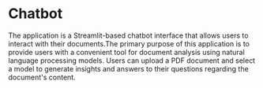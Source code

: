 # Chatbot
The application is a Streamlit-based chatbot interface that allows users to interact with their documents.The primary purpose of this application is to provide users with a convenient tool for document analysis using natural language processing models. Users can upload a PDF document and select a model to generate insights and answers to their questions regarding the document's content.
